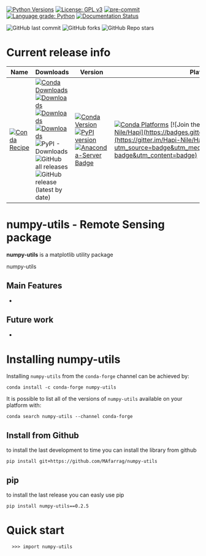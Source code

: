 [![Python Versions](https://img.shields.io/pypi/pyversions/numpy-utils.png)](https://img.shields.io/pypi/pyversions/numpy-utils)
[![License: GPL v3](https://img.shields.io/badge/License-GPLv3-blue.svg)](https://www.gnu.org/licenses/gpl-3.0)
[![pre-commit](https://img.shields.io/badge/pre--commit-enabled-brightgreen?logo=pre-commit&logoColor=white)](https://github.com/pre-commit/pre-commit)
[![Language grade: Python](https://img.shields.io/lgtm/grade/python/g/MAfarrag/numpy-utils.svg?logo=lgtm&logoWidth=18)](https://lgtm.com/projects/g/MAfarrag/numpy-utils/context:python)
[![Documentation Status](https://readthedocs.org/projects/numpy-utils/badge/?version=latest)](https://numpy-utils.readthedocs.io/en/latest/?badge=latest)


![GitHub last commit](https://img.shields.io/github/last-commit/MAfarrag/numpy-utils)
![GitHub forks](https://img.shields.io/github/forks/MAfarrag/numpy-utils?style=social)
![GitHub Repo stars](https://img.shields.io/github/stars/MAfarrag/numpy-utils?style=social)


Current release info
====================

| Name | Downloads                                                                                                                                                                                                                                                                                                                                                                                                                                                                                                                                                                                                                                                                                                                                                                          | Version | Platforms |
| --- |------------------------------------------------------------------------------------------------------------------------------------------------------------------------------------------------------------------------------------------------------------------------------------------------------------------------------------------------------------------------------------------------------------------------------------------------------------------------------------------------------------------------------------------------------------------------------------------------------------------------------------------------------------------------------------------------------------------------------------------------------------------------------------| --- | --- |
| [![Conda Recipe](https://img.shields.io/badge/recipe-numpy-utils-green.svg)](https://anaconda.org/conda-forge/numpy-utils) | [![Conda Downloads](https://img.shields.io/conda/dn/conda-forge/numpy-utils.svg)](https://anaconda.org/conda-forge/numpy-utils) [![Downloads](https://pepy.tech/badge/numpy-utils)](https://pepy.tech/project/numpy-utils) [![Downloads](https://pepy.tech/badge/numpy-utils/month)](https://pepy.tech/project/numpy-utils)  [![Downloads](https://pepy.tech/badge/numpy-utils/week)](https://pepy.tech/project/numpy-utils)  ![PyPI - Downloads](https://img.shields.io/pypi/dd/numpy-utils?color=blue&style=flat-square) ![GitHub all releases](https://img.shields.io/github/downloads/MAfarrag/numpy-utils/total) ![GitHub release (latest by date)](https://img.shields.io/github/downloads/MAfarrag/numpy-utils/0.1.0/total) | [![Conda Version](https://img.shields.io/conda/vn/conda-forge/numpy-utils.svg)](https://anaconda.org/conda-forge/numpy-utils) [![PyPI version](https://badge.fury.io/py/numpy-utils.svg)](https://badge.fury.io/py/numpy-utils) [![Anaconda-Server Badge](https://anaconda.org/conda-forge/numpy-utils/badges/version.svg)](https://anaconda.org/conda-forge/numpy-utils) | [![Conda Platforms](https://img.shields.io/conda/pn/conda-forge/numpy-utils.svg)](https://anaconda.org/conda-forge/numpy-utils) [![Join the chat at https://gitter.im/Hapi-Nile/Hapi](https://badges.gitter.im/Hapi-Nile/Hapi.svg)](https://gitter.im/Hapi-Nile/Hapi?utm_source=badge&utm_medium=badge&utm_campaign=pr-badge&utm_content=badge) |

numpy-utils - Remote Sensing package
=====================================================================
**numpy-utils** is a matplotlib utility package

numpy-utils

Main Features
-------------
  -


Future work
-------------
  -



Installing numpy-utils
===============

Installing `numpy-utils` from the `conda-forge` channel can be achieved by:

```
conda install -c conda-forge numpy-utils
```

It is possible to list all of the versions of `numpy-utils` available on your platform with:

```
conda search numpy-utils --channel conda-forge
```

## Install from Github
to install the last development to time you can install the library from github
```
pip install git+https://github.com/MAfarrag/numpy-utils
```

## pip
to install the last release you can easly use pip
```
pip install numpy-utils==0.2.5
```

Quick start
===========

```
  >>> import numpy-utils
```
